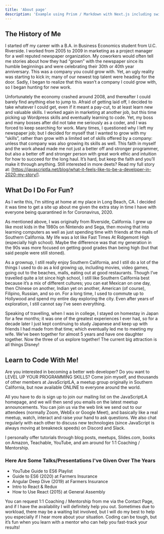 ```yaml
---
title: 'About page'
description: 'Example using Prism / Markdown with Next.js including switching syntax highlighting themes.'
---
```


## The History of Me

I started off my career with a B.A. in Business Economics student from U.C. Riverside. I worked from 2005 to 2009 in marketing as a project manager for a well reputed newspaper organization. My coworkers would often tell me stories about how they had “grown” with the newspaper since its humble beginnings and were celebrating their 30th or 40th year anniversary. This was a company you could grow with. Yet, an ugly reality was starting to kick in; many of our newest top talent were heading for the door. Sadly, I began to realize that this wasn’t a company I could grow with, so I began hunting for new work.

Unfortunately the economy crashed around 2008, and thereafter I could barely find anything else to jump to. Afraid of getting laid off, I decided to take whatever I could get, even if it meant a pay-cut, to at least learn new and valuable skills. I worked again in marketing at another job, but this time picking up Wordpress skills and eventually learning to code. Yet, my boss and many bosses after did not take me seriously as a coder, and I was forced to keep searching for work. Many times, I questioned why I left my newspaper job; but I decided for myself that I wanted to grow with my “skills”, rather than grow with a limited set of skills offered by a company: unless that company was also growing its skills as well. This faith in myself and the work ahead made me not just a better off and stronger programmer, but also a better off and stronger person with great work ethic and intuition for how to succeed for the long haul. It’s hard, but keep the faith and you’ll make it through anything. Still interested in more deets? Read my full story at: [https://javascriptla.net/blog/what-it-feels-like-to-be-a-developer-in-2020-my-story/].

## What Do I Do For Fun?

As I write this, I’m sitting at home at my place in Long Beach, CA. I decided it was time to get a site up about me given the extra stay in time I have with everyone being quarantined in for Coronavirus, 2020.

As mentioned above, I was originally from Riverside, California. I grew up like most kids in the 1980s on Nintendo and Sega, then moving that into learning computers as well as just spending time with friends at the malls of Southern California. My life was a lot like Fast Times At Ridgemont High (especially high school). Maybe the difference was that my generation in the 90s was more focused on getting good grades than being high (but that said people were still stoned).

As a grownup, I still really enjoy Southern California, and I still do a lot of the things I used to do as a kid growing up, including movies, video games, going out to the beaches, malls, eating out at good restaurants. Though I’ve travelled quite a lot since high school, I still like Southern California best because it’s a mix of different cultures; you can eat Mexican on one day, then Chinese on another, Indian yet on another, American (of course), Filipino, Russian, and so on. For a long time, I used to commute up to Hollywood and spend my entire day exploring the city. Even after years of exploration, I still cannot say I’ve seen everything.

Speaking of travelling, when I was in college, I stayed on homestay in Japan for a few months; it was one of the greatest experiences I ever had, so for a decade later I just kept continuing to study Japanese and keep up with friends I had made from that time; which eventually led me to meeting my wife. We’ve been together for almost 5 years and have one daughter together. Now the three of us explore together! The current big attraction is all things Disney!

## Learn to Code With Me!

Are you interested in becoming a better web developer? Do you want to LEVEL UP YOUR PROGRAMMING SKILLS? Come join myself, and thousands of other members at JavaScriptLA, a meetup group originally in Southern California, but now available ONLINE to everyone around the world.

All you have to do is sign up to join our mailing list on the JavaScriptLA homepage, and we will then send you emails on the latest meetup announcements. You can join us via the web link we send out to our attendees (normally Zoom, WebEx or Google Meet), and basically like a real meetup, watch, interact and raise your hand to ask questions. We also chat regularly with each other to discuss new technologies (since JavaScript is always moving at breakneck speeds) on Discord and Slack.

I personally offer tutorials through blog posts, meetups, Slides.com, books on Amazon, Teachable, YouTube, and am around for 1:1 Coaching / Mentorship.

### Here Are Some Talks/Presentations I've Given Over The Years

- YouTube Guide to ES6 Playlist
- Guide to ES6 (2020) at Farmers Insurance
- Angular Deep Dive (2019) at Farmers Insurance
- Intro to React & Redux
- How to Use React (2015) at General Assembly

You can request 1:1 Coaching / Mentorship from me via the Contact Page, and if I have the availability I will definitely help you out. Sometimes due to workload, there may be a waiting list involved, but I will do my best to help you especially if I hear more about your situation. Coding can be tough, but it’s fun when you learn with a mentor who can help you fast-track your results!